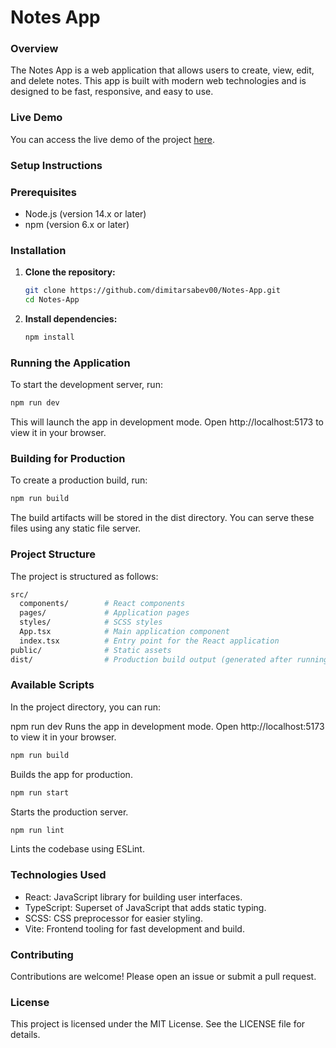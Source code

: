 # Notes App

### Overview

The Notes App is a web application that allows users to create, view, edit, and delete notes. This app is built with modern web technologies and is designed to be fast, responsive, and easy to use.

### Live Demo

You can access the live demo of the project [here](https://notes-app-a.vercel.app/).

### Setup Instructions

### Prerequisites

- Node.js (version 14.x or later)
- npm (version 6.x or later)

### Installation

1. **Clone the repository:**

   ```bash
   git clone https://github.com/dimitarsabev00/Notes-App.git
   cd Notes-App
   ```

2. **Install dependencies:**
   ```bash
   npm install
   ```

### Running the Application

To start the development server, run:

```bash
npm run dev
```

This will launch the app in development mode. Open http://localhost:5173 to view it in your browser.

### Building for Production

To create a production build, run:

```bash
npm run build
```

The build artifacts will be stored in the dist directory. You can serve these files using any static file server.

### Project Structure

The project is structured as follows:

```bash
src/
  components/        # React components
  pages/             # Application pages
  styles/            # SCSS styles
  App.tsx            # Main application component
  index.tsx          # Entry point for the React application
public/              # Static assets
dist/                # Production build output (generated after running npm run build)
```

### Available Scripts

In the project directory, you can run:

npm run dev
Runs the app in development mode.
Open http://localhost:5173 to view it in your browser.

```bash
npm run build
```

Builds the app for production.

```bash
npm run start
```

Starts the production server.

```bash
npm run lint
```

Lints the codebase using ESLint.

### Technologies Used

<ul>
<li>React: JavaScript library for building user interfaces.</li>
<li>TypeScript: Superset of JavaScript that adds static typing.</li>
<li>SCSS: CSS preprocessor for easier styling.</li>
<li>Vite: Frontend tooling for fast development and build.</li>
</ul>

### Contributing

Contributions are welcome! Please open an issue or submit a pull request.

### License

This project is licensed under the MIT License. See the LICENSE file for details.
